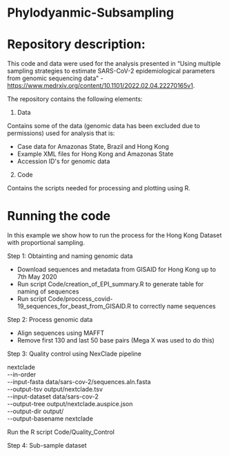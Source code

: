 # Phylodyanmic-Subsampling


# Repository description:
This code and data were used for the analysis presented in “Using multiple sampling strategies to estimate SARS-CoV-2 epidemiological parameters from genomic sequencing data" - https://www.medrxiv.org/content/10.1101/2022.02.04.22270165v1.

The repository contains the following elements:

1. Data

Contains some of the data (genomic data has been excluded due to permissions) used for analysis that is:

* Case data for Amazonas State, Brazil and Hong Kong
* Example XML files for Hong Kong and Amazonas State
* Accession ID's for genomic data

2. Code

Contains the scripts needed for processing and plotting using R. 

# Running the code

In this example we show how to run the process for the Hong Kong Dataset with proportional sampling.

Step 1: Obtainting and naming genomic data

* Download sequences and metadata from GISAID for Hong Kong up to 7th May 2020
* Run script Code/creation_of_EPI_summary.R to generate table for naming of sequences
* Run script Code/proccess_covid-19_sequences_for_beast_from_GISAID.R to correctly name sequences

Step 2: Process genomic data

* Align sequences using MAFFT 
* Remove first 130 and last 50 base pairs (Mega X was used to do this)

Step 3: Quality control using NexClade pipeline

nextclade \
--in-order \
--input-fasta data/sars-cov-2/sequences.aln.fasta \
--output-tsv output/nextclade.tsv \
--input-dataset data/sars-cov-2 \
--output-tree output/nextclade.auspice.json \
--output-dir output/ \
--output-basename nextclade

Run the R script Code/Quality_Control 

Step 4: Sub-sample dataset

